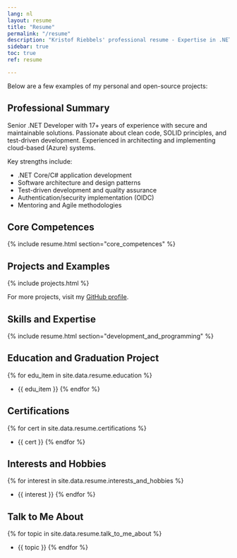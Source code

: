 ```yaml
---
lang: nl
layout: resume
title: "Resume"
permalink: "/resume"
description: "Kristof Riebbels' professional resume - Expertise in .NET development, software architecture, and secure coding practices."
sidebar: true
toc: true
ref: resume

---
```


Below are a few examples of my personal and open-source projects:


## Professional Summary

Senior .NET Developer with 17+ years of experience with secure and maintainable solutions. Passionate about clean code, SOLID principles, and test-driven development. Experienced in architecting and implementing cloud-based (Azure) systems.

Key strengths include:
- .NET Core/C# application development
- Software architecture and design patterns
- Test-driven development and quality assurance
- Authentication/security implementation (OIDC)
- Mentoring and Agile methodologies

## Core Competences
{% include resume.html section="core_competences" %}

## Projects and Examples

{% include projects.html  %}

For more projects, visit my [GitHub profile](https://github.com/kriebb).

## Skills and Expertise
{% include resume.html section="development_and_programming" %}

## Education and Graduation Project
{% for edu_item in site.data.resume.education %}
- {{ edu_item }}
{% endfor %}

## Certifications
{% for cert in site.data.resume.certifications %}
- {{ cert }}
{% endfor %}

## Interests and Hobbies
{% for interest in site.data.resume.interests_and_hobbies %}
- {{ interest }}
{% endfor %}

## Talk to Me About
{% for topic in site.data.resume.talk_to_me_about %}
- {{ topic }}
{% endfor %}

